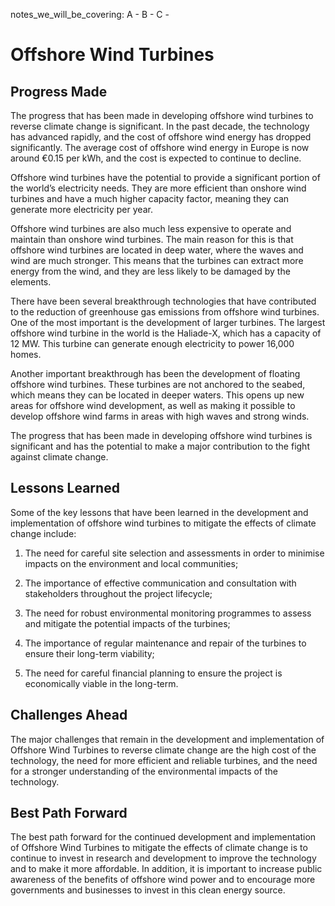 notes_we_will_be_covering:
A -
B -
C -

# Offshore Wind Turbines

## Progress Made

The progress that has been made in developing offshore wind turbines to reverse climate change is significant. In the past decade, the technology has advanced rapidly, and the cost of offshore wind energy has dropped significantly. The average cost of offshore wind energy in Europe is now around €0.15 per kWh, and the cost is expected to continue to decline.

Offshore wind turbines have the potential to provide a significant portion of the world’s electricity needs. They are more efficient than onshore wind turbines and have a much higher capacity factor, meaning they can generate more electricity per year.

Offshore wind turbines are also much less expensive to operate and maintain than onshore wind turbines. The main reason for this is that offshore wind turbines are located in deep water, where the waves and wind are much stronger. This means that the turbines can extract more energy from the wind, and they are less likely to be damaged by the elements.

There have been several breakthrough technologies that have contributed to the reduction of greenhouse gas emissions from offshore wind turbines. One of the most important is the development of larger turbines. The largest offshore wind turbine in the world is the Haliade-X, which has a capacity of 12 MW. This turbine can generate enough electricity to power 16,000 homes.

Another important breakthrough has been the development of floating offshore wind turbines. These turbines are not anchored to the seabed, which means they can be located in deeper waters. This opens up new areas for offshore wind development, as well as making it possible to develop offshore wind farms in areas with high waves and strong winds.

The progress that has been made in developing offshore wind turbines is significant and has the potential to make a major contribution to the fight against climate change.

## Lessons Learned

Some of the key lessons that have been learned in the development and implementation of offshore wind turbines to mitigate the effects of climate change include:

1. The need for careful site selection and assessments in order to minimise impacts on the environment and local communities;

2. The importance of effective communication and consultation with stakeholders throughout the project lifecycle;

3. The need for robust environmental monitoring programmes to assess and mitigate the potential impacts of the turbines;

4. The importance of regular maintenance and repair of the turbines to ensure their long-term viability;

5. The need for careful financial planning to ensure the project is economically viable in the long-term.

## Challenges Ahead

The major challenges that remain in the development and implementation of Offshore Wind Turbines to reverse climate change are the high cost of the technology, the need for more efficient and reliable turbines, and the need for a stronger understanding of the environmental impacts of the technology.

## Best Path Forward

The best path forward for the continued development and implementation of Offshore Wind Turbines to mitigate the effects of climate change is to continue to invest in research and development to improve the technology and to make it more affordable. In addition, it is important to increase public awareness of the benefits of offshore wind power and to encourage more governments and businesses to invest in this clean energy source.
